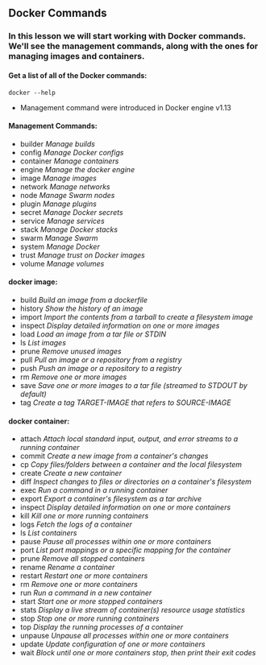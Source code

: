## Docker Commands
### In this lesson we will start working with Docker commands. We'll see the management commands, along with the ones for managing images and containers.

#### Get a list of all of the Docker commands:
`docker --help`

* Management command were introduced in Docker engine v1.13

#### Management Commands:

* builder _Manage builds_
* config _Manage Docker configs_
* container _Manage containers_
* engine _Manage the docker engine_
* image _Manage images_
* network _Manage networks_
* node _Manage Swarm nodes_
* plugin _Manage plugins_
* secret _Manage Docker secrets_
* service _Manage services_
* stack _Manage Docker stacks_
* swarm _Manage Swarm_
* system _Manage Docker_
* trust _Manage trust on Docker images_
* volume _Manage volumes_

#### docker image:

* build _Build an image from a dockerfile_
* history _Show the history of an image_
* import _Import the contents from a tarball to create a filesystem image_
* inspect _Display detailed information on one or more images_
* load _Load an image from a tar file or STDIN_
* ls _List images_
* prune _Remove unused images_
* pull _Pull an image or a repository from a registry_
* push _Push an image or a repository to a registry_
* rm _Remove one or more images_
* save _Save one or more images to a tar file (streamed to STDOUT by default)_
* tag _Create a tag TARGET-IMAGE that refers to SOURCE-IMAGE_


#### docker container:

* attach _Attach local standard input, output, and error streams to a running container_
* commit _Create a new image from a container's changes_
* cp _Copy files/folders between a container and the local filesystem_
* create _Create a new container_
* diff _Inspect changes to files or directories on a container's filesystem_
* exec _Run a command in a running container_
* export _Export a container's filesystem as a tar archive_
* inspect _Display detailed information on one or more containers_
* kill _Kill one or more running containers_
* logs _Fetch the logs of a container_
* ls _List containers_
* pause _Pause all processes within one or more containers_
* port _List port mappings or a specific mapping for the container_
* prune _Remove all stopped containers_
* rename _Rename a container_
* restart _Restart one or more containers_
* rm _Remove one or more containers_
* run _Run a command in a new container_
* start _Start one or more stopped containers_
* stats _Display a live stream of container(s) resource usage statistics_
* stop _Stop one or more running containers_
* top _Display the running processes of a container_
* unpause _Unpause all processes within one or more containers_
* update _Update configuration of one or more containers_
* wait _Block until one or more containers stop, then print their exit codes_